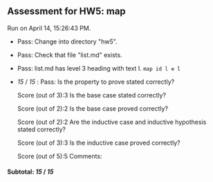 ## Assessment for HW5: map

Run on April 14, 15:26:43 PM.

+ Pass: Change into directory "hw5".

+ Pass: Check that file "list.md" exists.

+ Pass: list.md has level 3 heading with text I. ``map id l ≡ l``

+  _15_ / _15_ : Pass: 
    Is the property to prove stated correctly?
    
    
     Score (out of 3):3 
    Is the base case stated correctly?
    
    
     Score (out of 2):2 
    Is the base case proved correctly?
    
    
     Score (out of 2):2 
    Are the inductive case and inductive hypothesis stated correctly?
    
    
     Score (out of 3):3 
    Is the inductive case proved correctly?
    
    
     Score (out of 5):5 
    Comments: 


#### Subtotal: _15_ / _15_

